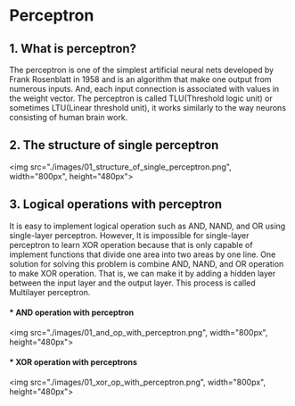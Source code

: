 # Perceptron
## 1. What is perceptron?
The perceptron is one of the simplest artificial neural nets developed by Frank Rosenblatt in 1958 and is an algorithm that make one output from numerous inputs. And, each input connection is associated with values in the weight vector. The perceptron is called TLU(Threshold logic unit) or sometimes LTU(Linear threshold unit), it works similarly to the way neurons consisting of human brain work.

## 2. The structure of single perceptron
<img src="./images/01_structure_of_single_perceptron.png", width="800px", height="480px">

## 3. Logical operations with perceptron
It is easy to implement logical operation such as AND, NAND, and OR using single-layer perceptron. However, It is impossible for single-layer perceptron to learn XOR operation because that is only capable of implement functions that divide one area into two areas by one line. One solution for solving this problem is combine AND, NAND, and OR operation to make XOR operation. That is, we can make it by adding a hidden layer between the input layer and the output layer. This process is called Multilayer perceptron.

#### * AND operation with perceptron
<img src="./images/01_and_op_with_perceptron.png", width="800px", height="480px">

#### * XOR operation with perceptrons
<img src="./images/01_xor_op_with_perceptron.png", width="800px", height="480px">
